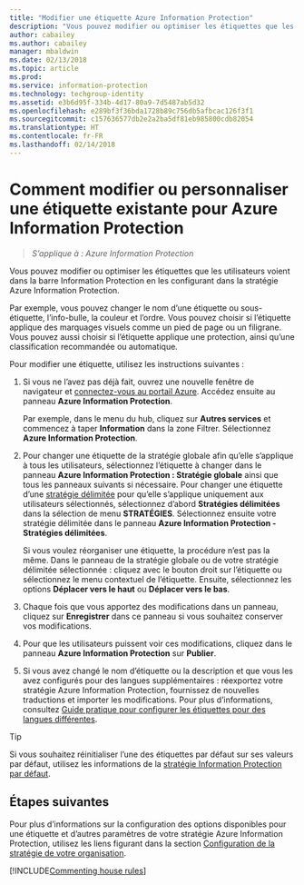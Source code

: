 ```yaml
---
title: "Modifier une étiquette Azure Information Protection"
description: "Vous pouvez modifier ou optimiser les étiquettes que les utilisateurs voient dans la barre Information Protection en les configurant dans la stratégie Azure Information Protection."
author: cabailey
ms.author: cabailey
manager: mbaldwin
ms.date: 02/13/2018
ms.topic: article
ms.prod: 
ms.service: information-protection
ms.technology: techgroup-identity
ms.assetid: e3b6d95f-334b-4d17-80a9-7d5487ab5d32
ms.openlocfilehash: e289bf3f36bda1728b89c756db5afbcac126f3f1
ms.sourcegitcommit: c157636577db2e2a2ba5df81eb985800cdb82054
ms.translationtype: HT
ms.contentlocale: fr-FR
ms.lasthandoff: 02/14/2018
---
```

# <a name="how-to-change-or-customize-an-existing-label-for-azure-information-protection"></a>Comment modifier ou personnaliser une étiquette existante pour Azure Information Protection

>*S’applique à : Azure Information Protection*

Vous pouvez modifier ou optimiser les étiquettes que les utilisateurs voient dans la barre Information Protection en les configurant dans la stratégie Azure Information Protection.

Par exemple, vous pouvez changer le nom d’une étiquette ou sous-étiquette, l’info-bulle, la couleur et l’ordre. Vous pouvez choisir si l’étiquette applique des marquages visuels comme un pied de page ou un filigrane. Vous pouvez aussi choisir si l’étiquette applique une protection, ainsi qu’une classification recommandée ou automatique.

Pour modifier une étiquette, utilisez les instructions suivantes :

1. Si vous ne l’avez pas déjà fait, ouvrez une nouvelle fenêtre de navigateur et [connectez-vous au portail Azure](configure-policy.md#signing-in-to-the-azure-portal). Accédez ensuite au panneau **Azure Information Protection**. 
    
    Par exemple, dans le menu du hub, cliquez sur **Autres services** et commencez à taper **Information** dans la zone Filtrer. Sélectionnez **Azure Information Protection**.

2. Pour changer une étiquette de la stratégie globale afin qu’elle s’applique à tous les utilisateurs, sélectionnez l’étiquette à changer dans le panneau **Azure Information Protection : Stratégie globale** ainsi que tous les panneaux suivants si nécessaire. Pour changer une étiquette d’une [stratégie délimitée](configure-policy-scope.md) pour qu’elle s’applique uniquement aux utilisateurs sélectionnés, sélectionnez d’abord **Stratégies délimitées** dans la sélection de menu **STRATÉGIES**. Sélectionnez ensuite votre stratégie délimitée dans le panneau **Azure Information Protection - Stratégies délimitées**.

    Si vous voulez réorganiser une étiquette, la procédure n’est pas la même. Dans le panneau de la stratégie globale ou de votre stratégie délimitée sélectionnée : cliquez avec le bouton droit sur l’étiquette ou sélectionnez le menu contextuel de l’étiquette. Ensuite, sélectionnez les options **Déplacer vers le haut** ou **Déplacer vers le bas**.

3. Chaque fois que vous apportez des modifications dans un panneau, cliquez sur **Enregistrer** dans ce panneau si vous souhaitez conserver vos modifications.

4. Pour que les utilisateurs puissent voir ces modifications, cliquez dans le panneau **Azure Information Protection** sur **Publier**.

5. Si vous avez changé le nom d’étiquette ou la description et que vous les avez configurés pour des langues supplémentaires : réexportez votre stratégie Azure Information Protection, fournissez de nouvelles traductions et importer les modifications. Pour plus d’informations, consultez [Guide pratique pour configurer les étiquettes pour des langues différentes](configure-policy-languages.md).

> [!TIP]
>Si vous souhaitez réinitialiser l’une des étiquettes par défaut sur ses valeurs par défaut, utilisez les informations de la [stratégie Information Protection par défaut](configure-policy-default.md).

## <a name="next-steps"></a>Étapes suivantes

Pour plus d’informations sur la configuration des options disponibles pour une étiquette et d’autres paramètres de votre stratégie Azure Information Protection, utilisez les liens figurant dans la section [Configuration de la stratégie de votre organisation](configure-policy.md#configuring-your-organizations-policy).

[!INCLUDE[Commenting house rules](../includes/houserules.md)]


